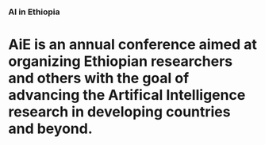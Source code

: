 ### AI in Ethiopia
# AiE is an annual conference aimed at organizing Ethiopian researchers and others with the goal of advancing the Artifical Intelligence research in developing countries and beyond.


